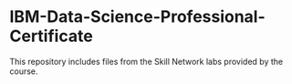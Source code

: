 # IBM-Data-Science-Professional-Certificate
This repository includes files from the Skill Network labs provided by the course.
